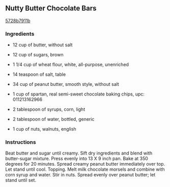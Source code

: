 ## Nutty Butter Chocolate Bars

[5728b7911b](http://www.food.com/recipe/nutty-butter-chocolate-bars-163820)

### Ingredients

 - 12 cup of butter, without salt

 - 12 cup of sugars, brown

 - 1 1/4 cup of wheat flour, white, all-purpose, unenriched

 - 14 teaspoon of salt, table

 - 34 cup of peanut butter, smooth style, without salt

 - 1 cup of spartan, real semi-sweet chocolate baking chips, upc: 011213162966

 - 2 tablespoon of syrups, corn, light

 - 2 tablespoon of water, bottled, generic

 - 1 cup of nuts, walnuts, english

### Instructions

Beat butter and sugar until creamy. Sift dry ingredients and blend with butter-sugar mixture. Press evenly into 13 X 9 inch pan. Bake at 350 degrees for 20 minutes. Spread creamy peanut butter immediately over top. Let stand until cool. Topping. Melt milk chocolate morsels and combine with corn syrup and water. Stir in nuts. Spread evenly over peanut butter; let stand until set.